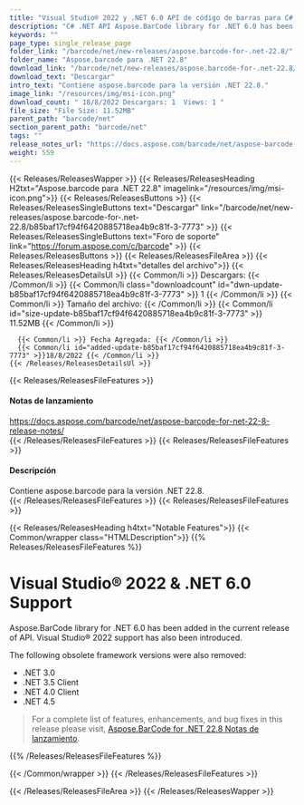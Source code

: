 ```yaml
---
title: "Visual Studio® 2022 y .NET 6.0 API de código de barras para C#, aplicaciones .NET"
description: "C# .NET API Aspose.BarCode library for .NET 6.0 has been added in current release of API. Visual Studio® 2022 supported barcode generation & recognition API."
keywords: ""
page_type: single_release_page
folder_link: "/barcode/net/new-releases/aspose.barcode-for-.net-22.8/"
folder_name: "Aspose.barcode para .NET 22.8"
download_link: "/barcode/net/new-releases/aspose.barcode-for-.net-22.8/b85baf17cf94f6420885718ea4b9c81f-3-7773"
download_text: "Descargar"
intro_text: "Contiene aspose.barcode para la versión .NET 22.8."
image_link: "/resources/img/msi-icon.png"
download_count: " 18/8/2022 Descargars: 1  Views: 1 "
file_size: "File Size: 11.52MB"
parent_path: "barcode/net"
section_parent_path: "barcode/net"
tags: ""
release_notes_url: "https://docs.aspose.com/barcode/net/aspose-barcode-for-net-22-8-release-notes/"
weight: 559
---
```


{{< Releases/ReleasesWapper >}}
  {{< Releases/ReleasesHeading H2txt="Aspose.barcode para .NET 22.8" imagelink="/resources/img/msi-icon.png">}}
  {{< Releases/ReleasesButtons >}}
    {{< Releases/ReleasesSingleButtons text="Descargar" link="/barcode/net/new-releases/aspose.barcode-for-.net-22.8/b85baf17cf94f6420885718ea4b9c81f-3-7773" >}}
    {{< Releases/ReleasesSingleButtons text="Foro de soporte" link="https://forum.aspose.com/c/barcode" >}}
  {{< Releases/ReleasesButtons >}}
  {{< Releases/ReleasesFileArea >}}
    {{< Releases/ReleasesHeading h4txt="detalles del archivo">}}
    {{< Releases/ReleasesDetailsUl >}}
      {{< Common/li >}} Descargars: {{< /Common/li >}}
      {{< Common/li class="downloadcount" id="dwn-update-b85baf17cf94f6420885718ea4b9c81f-3-7773" >}} 1 {{< /Common/li >}}
      {{< Common/li >}} Tamaño del archivo: {{< /Common/li >}}
      {{< Common/li id="size-update-b85baf17cf94f6420885718ea4b9c81f-3-7773" >}} 11.52MB {{< /Common/li >}}

      {{< Common/li >}} Fecha Agregada: {{< /Common/li >}}
      {{< Common/li id="added-update-b85baf17cf94f6420885718ea4b9c81f-3-7773" >}}18/8/2022 {{< /Common/li >}}
    {{< /Releases/ReleasesDetailsUl >}}

  {{< Releases/ReleasesFileFeatures >}}
      <h4>Notas de lanzamiento</h4><div><a href='https://docs.aspose.com/barcode/net/aspose-barcode-for-net-22-8-release-notes/'>https://docs.aspose.com/barcode/net/aspose-barcode-for-net-22-8-release-notes/</a></div>
  {{< /Releases/ReleasesFileFeatures >}}
  {{< Releases/ReleasesFileFeatures >}}
      <h4>Descripción</h4><div class="HTMLDescription">Contiene aspose.barcode para la versión .NET 22.8.</div>
  {{< /Releases/ReleasesFileFeatures >}}
  {{< Releases/ReleasesFileFeatures >}}

{{< Releases/ReleasesHeading h4txt="Notable Features">}}
{{< Common/wrapper class="HTMLDescription">}}
{{% Releases/ReleasesFileFeatures %}}

# Visual Studio&reg; 2022 & .NET 6.0 Support

Aspose.BarCode library for .NET 6.0 has been added in the current release of API. Visual Studio&reg; 2022 support has also been introduced.

The following obsolete framework versions were also removed:

- .NET 3.0
- .NET 3.5 Client
- .NET 4.0 Client
- .NET 4.5

> For a complete list of features, enhancements, and bug fixes in this release please visit, [Aspose.BarCode for .NET 22.8 Notas de lanzamiento](https://docs.aspose.com/barcode/net/aspose-barcode-for-net-22-8-release-notes/).

{{% /Releases/ReleasesFileFeatures %}}

{{< /Common/wrapper >}}
{{< /Releases/ReleasesFileFeatures >}}

{{< /Releases/ReleasesFileArea >}}
{{< /Releases/ReleasesWapper >}}

